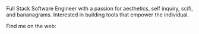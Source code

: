 Full Stack Software Engineer with a passion for aesthetics, self inquiry, scifi, and bananagrams. Interested in building tools that empower the individual.

Find me on the web: 
